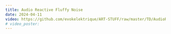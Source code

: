 ```yaml
---
title: Audio Reactive Fluffy Noise
date: 2024-04-11
video: https://github.com/evokelektrique/ART-STUFF/raw/master/TD/AudioReactiveFluffyNoise/Exports/Export.0.mp4
# video_poster: 
---
```

